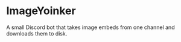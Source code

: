 # ImageYoinker
 A small Discord bot that takes image embeds from one channel and downloads them to disk.
